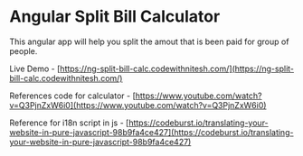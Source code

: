 # Angular Split Bill Calculator

This angular app will help you split the amout that is been paid for group of people.

Live Demo - [https://ng-split-bill-calc.codewithnitesh.com/](https://ng-split-bill-calc.codewithnitesh.com/)

References code for calculator - [https://www.youtube.com/watch?v=Q3PjnZxW6i0](https://www.youtube.com/watch?v=Q3PjnZxW6i0)

Reference for i18n script in js - [https://codeburst.io/translating-your-website-in-pure-javascript-98b9fa4ce427](https://codeburst.io/translating-your-website-in-pure-javascript-98b9fa4ce427)

